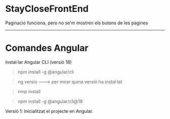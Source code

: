 # StayCloseFrontEnd

Paginació funciona, pero no se'm mostren els butons de les pagines


----------------------------------------------------------
# Comandes Angular

Instal·lar Angular CLI (versió 18)

> npm install -g @angular/cli

> ng versio ---> per mirar quina versió ha instal·lat

> nmp install

> npm install -g @angular/cli@18

Versió 1: Inicialitzat el projecte en Angular.

